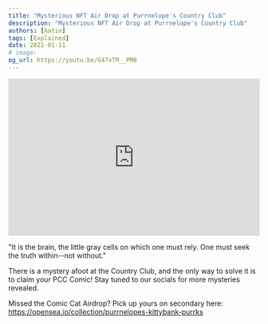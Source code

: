 ```yaml
---
title: "Mysterious NFT Air Drop at Purrnelope's Country Club"
description: "Mysterious NFT Air Drop at Purrnelope's Country Club"
authors: [katie]
tags: [Explained]
date: 2022-01-11
# image:
og_url: https://youtu.be/G47xTM__PM8
---
```


<iframe width="100%" height="315" src="https://www.youtube.com/embed/G47xTM__PM8" title="YouTube video player" frameborder="0" allow="accelerometer; autoplay; clipboard-write; encrypted-media; gyroscope; picture-in-picture" allowfullscreen></iframe>

<!--truncate-->

"It is the brain, the little gray cells on which one must rely. One must seek the truth within--not without."

There is a mystery afoot at the Country Club, and the only way to solve it is to claim your PCC Comic! Stay tuned to our socials for more mysteries revealed.

Missed the Comic Cat Airdrop? Pick up yours on secondary here: https://opensea.io/collection/purrnelopes-kittybank-purrks
